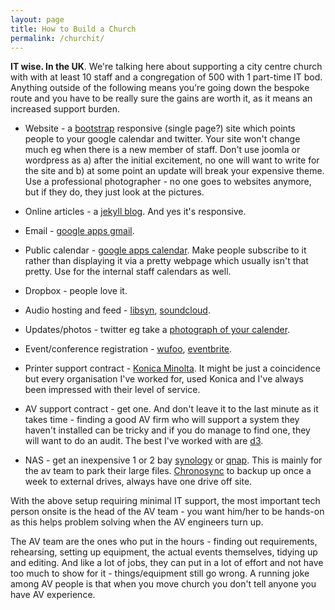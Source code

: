 ```yaml
---
layout: page
title: How to Build a Church
permalink: /churchit/
---
```


**IT wise.  In the UK**.  We're talking here about supporting a city centre church with with at least 10 staff and a congregation of 500 with 1 part-time IT bod.  Anything outside of the following means you're going down the bespoke route and you have to be really sure the gains are worth it, as it means an increased support burden. 

- Website - a [bootstrap](http://getbootstrap.com) responsive (single page?) site which points people to your google calendar and twitter.  Your site won't change much eg when there is a new member of staff. Don't use joomla or wordpress as a) after the initial excitement, no one will want to write for the site and b) at some point an update will break your expensive theme. Use a professional photographer - no one goes to websites anymore, but if they do, they just look at the pictures.

- Online articles - a [jekyll blog](https://jekyllrb.com).  And yes it's responsive.

- Email - [google apps gmail](https://apps.google.com/products/gmail/).

- Public calendar - [google apps calendar](https://apps.google.com/products/calendar/).  Make people subscribe to it rather than displaying it via a pretty webpage which usually isn't that pretty.  Use for the internal staff calendars as well.  

- Dropbox - people love it.

- Audio hosting and feed - [libsyn](https://www.libsyn.com/plans-pricing/), [soundcloud](https://soundcloud.com/pro?ref=t201).

- Updates/photos - twitter eg take a [photograph of your calender](https://twitter.com/bakery47/status/675434236158021632).

- Event/conference registration - [wufoo](https://www.wufoo.com), [eventbrite](https://www.eventbrite.co.uk).

- Printer support contract - [Konica Minolta](http://www.konicaminolta.co.uk/business-solutions/home.html).  It might be just a coincidence but every organisation I've worked for, used Konica and I've always been impressed with their level of service.

- AV support contract - get one.  And don't leave it to the last minute as it takes time - finding a good AV firm who will support a system they haven't installed can be tricky and if you do manage to find one, they will want to do an audit.  The best I've worked with are [d3](http://www.d3av.co.uk/1/1/Home/Home.html).

- NAS - get an inexpensive 1 or 2 bay [synology](https://www.synology.com/en-uk/) or [qnap](https://www.qnap.com/i/uk/).  This is mainly for the av team to park their large files.  [Chronosync](http://www.econtechnologies.com/chronosync/overview.html) to backup up once a week to external drives, always have one drive off site.

With the above setup requiring minimal IT support, the most important tech person onsite is the head of the AV team - you want him/her to be hands-on as this helps problem solving when the AV engineers turn up.

The AV team are the ones who put in the hours - finding out requirements, rehearsing, setting up equipment, the actual events themselves, tidying up and editing.  And like a lot of jobs, they can put in a lot of effort and not have too much to show for it - things/equipment still go wrong.  A running joke among AV people is that when you move church you don't tell anyone you have AV experience.